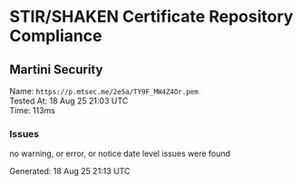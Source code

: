 # STIR/SHAKEN Certificate Repository Compliance

## Martini Security

Name: `https://p.mtsec.me/2e5a/TY9F_MW4Z4Or.pem`\
Tested At: 18 Aug 25 21:03 UTC\
Time: 113ms

### Issues

no warning, or error, or notice date level issues were found

Generated: 18 Aug 25 21:13 UTC